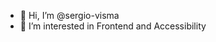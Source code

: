 - 👋 Hi, I’m @sergio-visma
- 👀 I’m interested in Frontend and Accessibility

<!---
sergio-visma/sergio-visma is a ✨ special ✨ repository because its `README.md` (this file) appears on your GitHub profile.
You can click the Preview link to take a look at your changes.
--->
